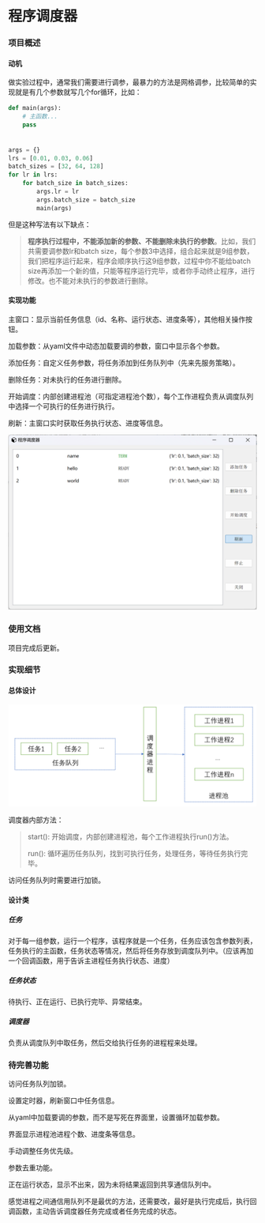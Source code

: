 # 程序调度器

### 项目概述

#### 动机

做实验过程中，通常我们需要进行调参，最暴力的方法是网格调参，比较简单的实现就是有几个参数就写几个for循环，比如：

```python
def main(args):
    # 主函数...
    pass


args = {}
lrs = [0.01, 0.03, 0.06]
batch_sizes = [32, 64, 128]
for lr in lrs:
    for batch_size in batch_sizes:
        args.lr = lr
        args.batch_size = batch_size
        main(args)
```

但是这种写法有以下缺点：

> **程序执行过程中，不能添加新的参数、不能删除未执行的参数**。比如，我们共需要调参数lr和batch size，每个参数3中选择，组合起来就是9组参数，我们把程序运行起来，程序会顺序执行这9组参数，过程中你不能给batch size再添加一个新的值，只能等程序运行完毕，或者你手动终止程序，进行修改。也不能对未执行的参数进行删除。

#### 实现功能

主窗口：显示当前任务信息（id、名称、运行状态、进度条等），其他相关操作按钮。

加载参数：从yaml文件中动态加载要调的参数，窗口中显示各个参数。

添加任务：自定义任务参数，将任务添加到任务队列中（先来先服务策略）。

删除任务：对未执行的任务进行删除。

开始调度：内部创建进程池（可指定进程池个数），每个工作进程负责从调度队列中选择一个可执行的任务进行执行。

刷新：主窗口实时获取任务执行状态、进度等信息。

<img src="./images/program_ui.png" alt="img" style="zoom:50%;" />


### 使用文档

项目完成后更新。



### 实现细节

#### 总体设计

<img src="./images/framework.png" alt="img" style="zoom:50%;" />



调度器内部方法：

> start(): 开始调度，内部创建进程池，每个工作进程执行run()方法。
>
> run(): 循环遍历任务队列，找到可执行任务，处理任务，等待任务执行完毕。

访问任务队列时需要进行加锁。



#### 设计类

##### 任务

对于每一组参数，运行一个程序，该程序就是一个任务，任务应该包含参数列表，任务执行的主函数，任务状态等情况，然后将任务存放到调度队列中。（应该再加一个回调函数，用于告诉主进程任务执行状态、进度）

##### 任务状态

待执行、正在运行、已执行完毕、异常结束。

##### 调度器

负责从调度队列中取任务，然后交给执行任务的进程程来处理。



### 待完善功能

访问任务队列加锁。

设置定时器，刷新窗口中任务信息。

从yaml中加载要调的参数，而不是写死在界面里，设置循环加载参数。

界面显示进程池进程个数、进度条等信息。

手动调整任务优先级。

参数去重功能。

正在运行状态，显示不出来，因为未将结果返回到共享通信队列中。

感觉进程之间通信用队列不是最优的方法，还需要改，最好是执行完成后，执行回调函数，主动告诉调度器任务完成或者任务完成的状态。